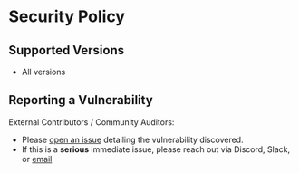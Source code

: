 # Security Policy

## Supported Versions

- All versions

## Reporting a Vulnerability

External Contributors / Community Auditors:

- Please [open an issue](https://github.com/catalogworks/cdk/issues/new) detailing the vulnerability discovered.
- If this is a **serious** immediate issue, please reach out via Discord, Slack, or [email](mailto:eng@catalog.works)
